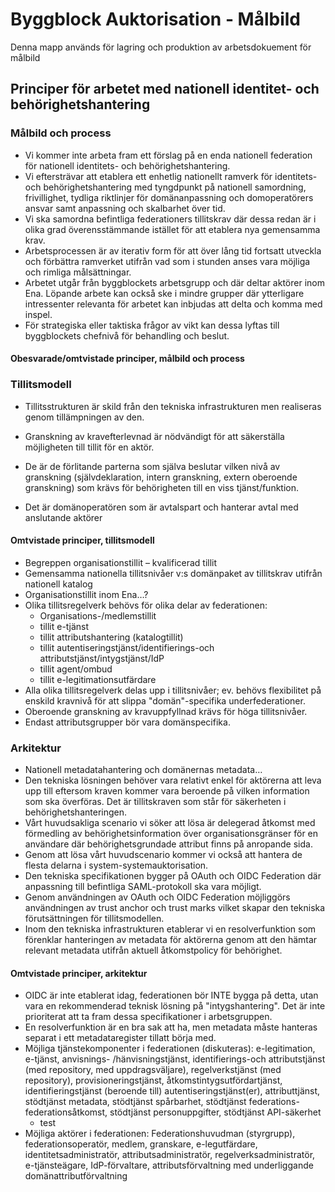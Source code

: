 # Byggblock Auktorisation - Målbild

Denna mapp används för lagring och produktion av arbetsdokuement för målbild

## Principer för arbetet med nationell identitet- och behörighetshantering
### Målbild och process

- Vi kommer inte arbeta fram ett förslag på en enda nationell federation för nationell identitets- och behörighetshantering.
- Vi eftersträvar att etablera ett enhetlig nationellt ramverk för identitets- och behörighetshantering med tyngdpunkt på nationell samordning, frivillighet, tydliga riktlinjer för domänanpassning och domoperatörers ansvar samt anpassning och skalbarhet över tid. 
- Vi ska samordna befintliga federationers tillitskrav där dessa redan är i olika grad överensstämmande istället för att etablera nya gemensamma krav.
- Arbetsprocessen är av iterativ form för att över lång tid fortsatt utveckla och förbättra ramverket utifrån vad som i stunden anses vara möjliga och rimliga målsättningar.
- Arbetet utgår från byggblockets arbetsgrupp och där deltar aktörer inom Ena. Löpande arbete kan också ske i mindre grupper där ytterligare intressenter relevanta för arbetet kan inbjudas att delta och komma med inspel. 
- För strategiska eller taktiska frågor av vikt kan dessa lyftas till byggblockets chefnivå för behandling och beslut.
	
#### Obesvarade/omtvistade principer, målbild och process

### Tillitsmodell
- Tillitsstrukturen är skild från den tekniska infrastrukturen men realiseras genom tillämpningen av den.

- Granskning av kravefterlevnad är nödvändigt för att säkerställa möjligheten till tillit för en aktör.
- De är de förlitande parterna som själva beslutar vilken nivå av granskning (självdeklaration, intern granskning, extern oberoende granskning) som krävs för behörigheten till en viss tjänst/funktion.
- Det är domänoperatören som är avtalspart och hanterar avtal med anslutande aktörer
	
#### Omtvistade principer, tillitsmodell

- Begreppen organisationstillit – kvalificerad tillit
- Gemensamma nationella tillitsnivåer v:s domänpaket av tillitskrav utifrån nationell katalog
- Organisationstillit inom Ena…?
- Olika tillitsregelverk behövs för olika delar av federationen:
  - Organisations-/medlemstillit
  - tillit e-tjänst
  - tillit attributshantering (katalogtillit)
  - tillit autentiseringstjänst/identifierings-och attributstjänst/intygstjänst/IdP
  - tillit agent/ombud
  - tillit e-legitimationsutfärdare 
- Alla olika tillitsregelverk delas upp i tillitsnivåer; ev. behövs flexibilitet på enskild kravnivå för att slippa "domän"-specifika underfederationer.
- Oberoende granskning av kravuppfyllnad krävs för höga tillitsnivåer.
- Endast attributsgrupper bör vara domänspecifika. 

### Arkitektur

- Nationell metadatahantering och domänernas metadata…
- Den tekniska lösningen behöver vara relativt enkel för aktörerna att leva upp till eftersom kraven kommer vara beroende på vilken information som ska överföras. Det är tillitskraven som står för säkerheten i behörighetshanteringen.
- Vårt huvudsakliga scenario vi söker att lösa är delegerad åtkomst med förmedling av behörighetsinformation över organisationsgränser för en användare där behörighetsgrundade attribut finns på anropande sida.
- Genom att lösa vårt huvudscenario kommer vi också att hantera de flesta delarna i system-systemauktorisation.
- Den tekniska specifikationen bygger på OAuth och OIDC Federation där anpassning till befintliga SAML-protokoll ska vara möjligt.
- Genom användningen av OAuth och OIDC Federation möjliggörs användningen av trust anchor och trust marks vilket skapar den tekniska förutsättningen för tillitsmodellen.
- Inom den tekniska infrastrukturen etablerar vi en resolverfunktion som förenklar hanteringen av metadata för aktörerna genom att den hämtar relevant metadata utifrån aktuell åtkomstpolicy för behörighet.

#### Omtvistade principer, arkitektur
- OIDC är inte etablerat idag, federationen bör INTE bygga på detta, utan vara en rekommenderad teknisk lösning på "intygshantering". Det är inte prioriterat att ta fram dessa specifikationer i arbetsgruppen.
- En resolverfunktion är en bra sak att ha, men metadata måste hanteras separat i ett metadataregister tillatt börja med.
- Möjliga tjänstekomponenter i federationen (diskuteras): e-legitimation, e-tjänst, anvisnings-	/hänvisningstjänst, identifierings-och attributstjänst (med repository, med uppdragsväljare), regelverkstjänst (med repository), provisioneringstjänst, åtkomstintygsutfördartjänst, identifieringstjänst (beroende till) autentiseringstjänst(er), attributtjänst, stödtjänst metadata, stödtjänst spårbarhet, stödtjänst federations-federationsåtkomst, stödtjänst personuppgifter, stödtjänst API-säkerhet
  - test
- Möjliga aktörer i federationen: Federationshuvudman (styrgrupp), federationsoperatör, medlem, granskare, e-legutfärdare, identitetsadministratör, attributsadministratör, regelverksadministratör, e-tjänsteägare, IdP-förvaltare, attributsförvaltning med underliggande domänattributförvaltning
